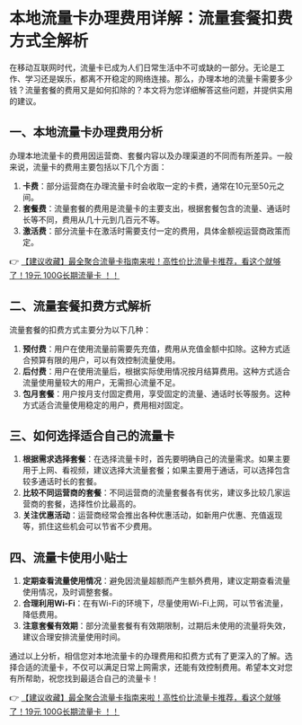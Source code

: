 # 本地流量卡办理费用详解：流量套餐扣费方式全解析

在移动互联网时代，流量卡已成为人们日常生活中不可或缺的一部分。无论是工作、学习还是娱乐，都离不开稳定的网络连接。那么，办理本地的流量卡需要多少钱？流量套餐的费用又是如何扣除的？本文将为您详细解答这些问题，并提供实用的建议。

## 一、本地流量卡办理费用分析

办理本地流量卡的费用因运营商、套餐内容以及办理渠道的不同而有所差异。一般来说，流量卡的费用主要包括以下几个方面：

1. **卡费**：部分运营商在办理流量卡时会收取一定的卡费，通常在10元至50元之间。
2. **套餐费**：流量套餐的费用是流量卡的主要支出，根据套餐包含的流量、通话时长等不同，费用从几十元到几百元不等。
3. **激活费**：部分流量卡在激活时需要支付一定的费用，具体金额视运营商政策而定。

👉 [【建议收藏】最全聚合流量卡指南来啦！高性价比流量卡推荐，看这个就够了！19元 100G长期流量卡 ！！](https://bit.ly/Liuliangka)

## 二、流量套餐扣费方式解析

流量套餐的扣费方式主要分为以下几种：

1. **预付费**：用户在使用流量前需要先充值，费用从充值金额中扣除。这种方式适合预算有限的用户，可以有效控制流量使用。
2. **后付费**：用户在使用流量后，根据实际使用情况按月结算费用。这种方式适合流量使用量较大的用户，无需担心流量不足。
3. **包月套餐**：用户按月支付固定费用，享受固定的流量、通话时长等服务。这种方式适合流量使用稳定的用户，费用相对固定。

## 三、如何选择适合自己的流量卡

1. **根据需求选择套餐**：在选择流量卡时，首先要明确自己的流量需求。如果主要用于上网、看视频，建议选择大流量套餐；如果主要用于通话，可以选择包含较多通话时长的套餐。
2. **比较不同运营商的套餐**：不同运营商的流量套餐各有优劣，建议多比较几家运营商的套餐，选择性价比最高的。
3. **关注优惠活动**：运营商经常会推出各种优惠活动，如新用户优惠、充值返现等，抓住这些机会可以节省不少费用。

## 四、流量卡使用小贴士

1. **定期查看流量使用情况**：避免因流量超额而产生额外费用，建议定期查看流量使用情况，及时调整套餐。
2. **合理利用Wi-Fi**：在有Wi-Fi的环境下，尽量使用Wi-Fi上网，可以节省流量，降低费用。
3. **注意套餐有效期**：部分流量套餐有有效期限制，过期后未使用的流量将失效，建议合理安排流量使用时间。

通过以上分析，相信您对本地流量卡的办理费用和扣费方式有了更深入的了解。选择合适的流量卡，不仅可以满足日常上网需求，还能有效控制费用。希望本文对您有所帮助，祝您找到最适合自己的流量卡！

👉 [【建议收藏】最全聚合流量卡指南来啦！高性价比流量卡推荐，看这个就够了！19元 100G长期流量卡 ！！](https://bit.ly/Liuliangka)